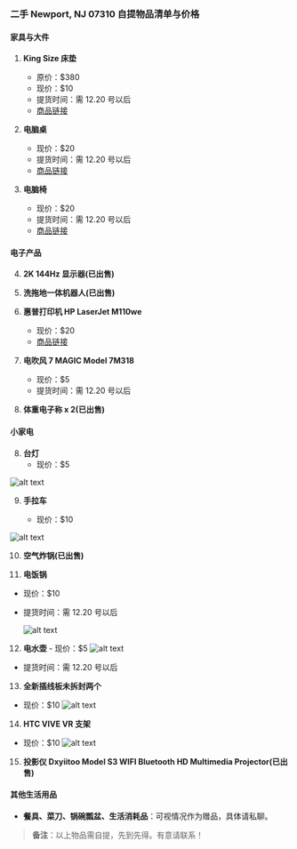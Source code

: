 ### 二手 Newport, NJ 07310 自提物品清单与价格

#### 家具与大件

1. **King Size 床垫**

   - 原价：$380
   - 现价：$10
   - 提货时间：需 12.20 号以后
   - [商品链接](https://a.co/d/7brqP5m)

2. **电脑桌**

   - 现价：$20
   - 提货时间：需 12.20 号以后
   - [商品链接](https://www.amazon.com/dp/B0BKSCMG37?ref=ppx_pop_mob_ap_share)

3. **电脑椅**
   - 现价：$20
   - 提货时间：需 12.20 号以后
   - [商品链接](https://www.amazon.com/dp/B0B8CTHFYF?ref=ppx_pop_mob_ap_share)

#### 电子产品

4. **2K 144Hz 显示器(已出售)**

5. **洗拖地一体机器人(已出售)**

6. **惠普打印机 HP LaserJet M110we**

   - 现价：$20
   - [商品链接](https://www.ebay.com/itm/365056078822?chn=ps&norover=1&mkevt=1&mkrid=711-117182-37290-0&mkcid=2&mkscid=101&itemid=365056078822&targetid=2299003535955&device=c&mktype=pla&googleloc=9197900&poi=&campaignid=21214315381&mkgroupid=161363866036&rlsatarget=aud-1480434318228:pla-2299003535955&abcId=9407526&merchantid=6296724&gad_source=1&gclid=Cj0KCQiApNW6BhD5ARIsACmEbkUe2tbMQT4BebNOx7CloHfzdmziJ2jf6GUUTnqwk8gi0hi2tQviGoIaAkjFEALw_wcB)

7. **电吹风 7 MAGIC Model 7M318**

   - 现价：$5
   - 提货时间：需 12.20 号以后

8. **体重电子称 x 2(已出售)**

#### 小家电

8. **台灯**
   - 现价：$5

![alt text](2872942132191ca66c3bdf9b8abc382.jpg)

9. **手拉车**

   - 现价：$10

![alt text](fd7a139678c7ab517a9c4b37d9d12cf.jpg)

10. **空气炸锅(已出售)**

11. **电饭锅**

- 现价：$10

- 提货时间：需 12.20 号以后

  ![alt text](c00ac0597d4a696630dfae113312115.jpg)

12. **电水壶** - 现价：$5
    ![alt text](179938a46e13bba73ba506fb7519b0c.jpg)

- 提货时间：需 12.20 号以后

13. **全新插线板未拆封两个**

- 现价：$10
  ![alt text](8a94d9e9c94816175efb44730932e4e.jpg)

14. **HTC VIVE VR 支架**

- 现价：$10
  ![alt text](06fa180d9980878a11c7df90878b68c.jpg)

15. **投影仪 Dxyiitoo Model S3 WIFI Bluetooth HD Multimedia Projector(已出售)**

#### 其他生活用品

- **餐具、菜刀、锅碗瓢盆、生活消耗品**：可视情况作为赠品，具体请私聊。

> **备注**：以上物品需自提，先到先得。有意请联系！
